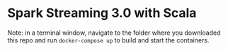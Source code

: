 # Spark Streaming 3.0 with Scala 

Note: in a terminal window, navigate to the folder where you downloaded this repo and run `docker-compose up` to build and start the containers.

